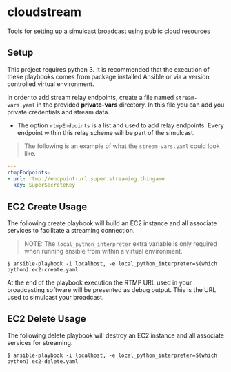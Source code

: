 # cloudstream
Tools for setting up a simulcast broadcast using public cloud resources

## Setup

This project requires python 3. It is recommended that the execution of these
playbooks comes from package installed Ansible or via a version controlled
virtual environment.

In order to add stream relay endpoints, create a file named `stream-vars.yaml`
in the provided **private-vars** directory. In this file you can add you
private credentials and stream data.

* The option `rtmpEndpoints` is a list and used to add relay endpoints. Every
endpoint within this relay scheme will be part of the simulcast.

> The following is an example of what the `stream-vars.yaml` could look like.

``` yaml
---
rtmpEndpoints:
- url: rtmp://endpoint-url.super.streaming.thingame
  key: SuperSecreteKey
```


## EC2 Create Usage

The following create playbook will build an EC2 instance and all associate
services to facilitate a streaming connection.

> NOTE: The `local_python_interpreter` extra variable is only required when
running ansible from within a virtual environment.

``` shell
$ ansible-playbook -i localhost, -e local_python_interpreter=$(which python) ec2-create.yaml
```

At the end of the playbook execution the RTMP URL used in your broadcasting
software will be presented as debug output. This is the URL used to simulcast
your broadcast.

## EC2 Delete Usage

The following delete playbook will destroy an EC2 instance and all associate
services for streaming.

``` shell
$ ansible-playbook -i localhost, -e local_python_interpreter=$(which python) ec2-delete.yaml
```
